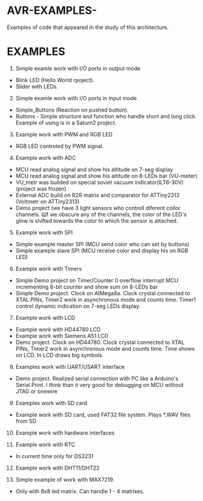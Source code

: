 # AVR-EXAMPLES-
Examples of code that appeared in the study of this architecture.

# EXAMPLES

1. Simple examle work with I/O ports in output mode
  - Blink LED (Hello World rpoject).
  - Slider with LEDs.

2. Simple examle work with I/O ports in input mode 
  - Simple_Buttons (Reaction on pushed button).
  - Buttons - Simple structure and function who handle short and long click.
    Example of using is in a Saturn2 project. 

3. Example work with PWM and RGB LED
  - RGB LED controled by PWM signal.
  
4. Example work with ADC
  - MCU read analog signal and show his altitude on 7-seg display
  - MCU read analog signal and show his altitude on 8-LEDs bar (VU-meter)
  - VU_metr was builded on special soviet vacuum indicator(ILT6-30V) (project was frozen)
  - External ADC build on R2R matrix and comparator for ATTiny2313 (Voltmetr on ATTiny2313)
  - Demo project (we have 3 light sensors who controll diferent collor channels. Шf we obscure any of the channels, the color of the LED's     glow is shifted towards the color to which the sensor is attached.
  
5. Example work with SPI
  - Simple example master SPI (MCU send color who can set by buttons)
  - Simple example slave SPI (MCU receive color and display his on RGB LED)
  
6. Example work with Timers
  - Simple Demo project on Timer/Counter 0 overflow interrupt MCU incrementing 8-bit counter and show sum on 8-LEDs bar
  - Simple Demo project. Clock on AtMega8a. Clock crystal connected to XTAL PINs, Timer2 work in asynchronous mode and counts time. Timer1     control dynamic indication on 7-seg LEDs display.
  
7. Example work with LCD
  - Example work with HD44780 LCD
  - Example work with Siemens A51 LCD
  - Demo project. Clock on HD44780. Clock crystal connected to XTAL PINs, Timer2 work in asynchronous mode and counts time. Time shows on     LCD. In LCD draws big symbols.

8. Examples work with UART/USART interface
  - Demo project. Realized serial connection with PC like a Arduino's Serial.Print. I think than it very good for debugging on MCU without JTAG or onewire
  
9. Examples work with SD card
  - Example work with SD card, used FAT32 file system. Plays *.WAV files from SD

10. Example work with hardware interfaces

11. Example work with RTC
  - In current time only for DS3231

12. Example work with DHT11/DHT22

13. Simple example of work with MAX7219.
  - Only with 8x8 led matrix. Can handle 1 - 4 matrixes.
